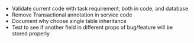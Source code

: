 - Validate current code with task requirement, both in code, and database
- Remove Transactional annotation in service code
- Document why choose single table inheritance
- Test to see if another field in different props of bug/feature will be stored properly